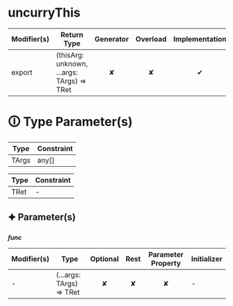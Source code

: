 # uncurryThis

| Modifier(s)                            | Return Type                    | Generator                        | Overload                         | Implementation                        |
|----------------------------------------|--------------------------------|:--------------------------------:|:--------------------------------:|:-------------------------------------:|
| export | (thisArg: unknown, ...args: TArgs) =&gt; TRet | ✘ | ✘  | ✔ |

# &#128712; Type Parameter(s)

| Type  | Constraint |
| ----- | ---------- |
| TArgs | any[]      |

| Type | Constraint |
| ---- | ---------- |
| TRet | -          |

## &#128966; Parameter(s)

_**func**_

| Modifier(s)                              | Type                        | Optional                           | Rest                          | Parameter Property                          | Initializer                       |
|------------------------------------------|-----------------------------|:----------------------------------:|:-----------------------------:|:-------------------------------------------:|-----------------------------------|
| - | (...args: TArgs) =&gt; TRet | ✘  | ✘ | ✘ | - |